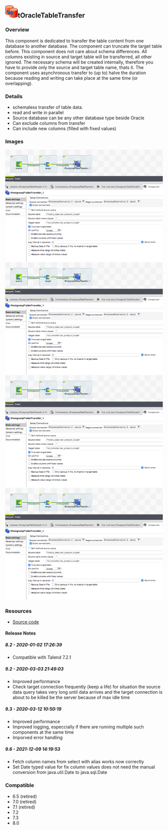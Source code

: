 ## <img src='./logo.jpg' width='40' height='40'>tOracleTableTransfer

### Overview
This component is dedicated to transfer the table content from one database to another database.
The component can truncate the target table before.
This component does not care about schema differences. 
All columns existing in source and target table will be transferred, all other ignored. The necessary schema will be created internally, therefore you have to provide only the source and target table name, thats it.
The component uses asynchronous transfer to (up to) halve the duration because reading and writing can take place at the same time (or overlapping).
### Details
* schemaless transfer of table data.
* read and write in parallel
* Source database can be any other database type beside Oracle
* Can exclude columns from transfer
* Can include new columns (filled with fixed values)
### Images
<a href='./screenshots/v_9.6__4.jpg'><img src='./screenshots/v_9.6__4.jpg' ></a>
<a href='./screenshots/v_9.3__3.jpg'><img src='./screenshots/v_9.3__3.jpg' ></a>
<a href='./screenshots/v_9.2__2.jpg'><img src='./screenshots/v_9.2__2.jpg' ></a>
<a href='./screenshots/v_8.2__1.jpg'><img src='./screenshots/v_8.2__1.jpg' ></a>


### Resources
 * <a href=https://github.com/jlolling/talendcomp_tDBTableTransfer>Source code</a>

#### Release Notes

##### 8.2 - 2020-01-02 17:26:39
* Compatible with Talend 7.2.1
##### 9.2 - 2020-03-03 21:49:03
* Improved performance
* Check target connection frequently (keep a life) for situation the source data query takes very long until data arrives and the target connection is about to be killed be the server because of max idle time
##### 9.3 - 2020-03-12 10:50:19
* Improved performance
* Improved logging, especcially if there are running multiple such components at the same time
* Imporved error handling
##### 9.6 - 2021-12-09 14:19:53
* Fetch column names from select with alias works now correctly
* Set Date typed value for fix column values does not need the manual conversion from java.util.Date to java.sql.Date
### Compatible
 - 6.5 (retired)
 -  7.0 (retired)
 -  7.1 (retired)
 - 7.2
 - 7.3
 - 8.0
